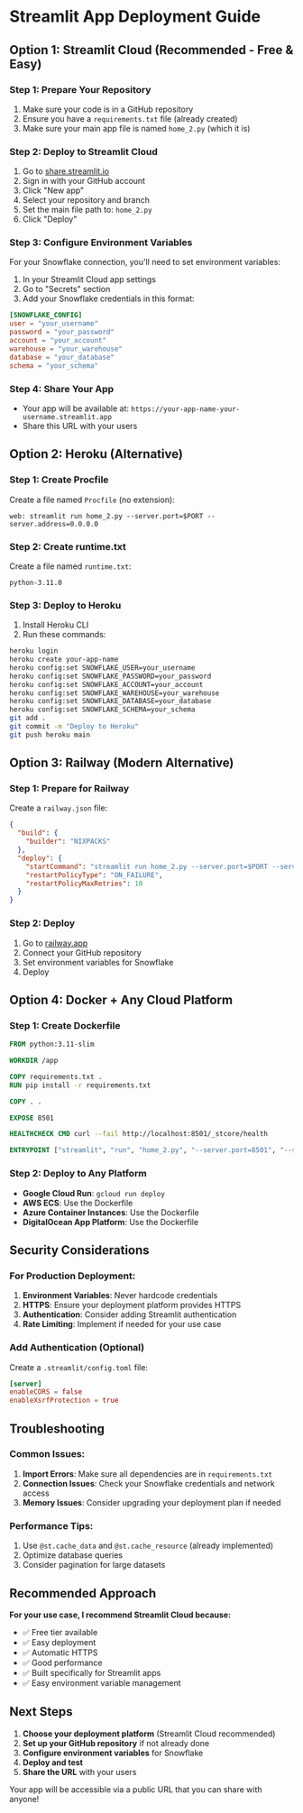 # Streamlit App Deployment Guide

## Option 1: Streamlit Cloud (Recommended - Free & Easy)

### Step 1: Prepare Your Repository
1. Make sure your code is in a GitHub repository
2. Ensure you have a `requirements.txt` file (already created)
3. Make sure your main app file is named `home_2.py` (which it is)

### Step 2: Deploy to Streamlit Cloud
1. Go to [share.streamlit.io](https://share.streamlit.io)
2. Sign in with your GitHub account
3. Click "New app"
4. Select your repository and branch
5. Set the main file path to: `home_2.py`
6. Click "Deploy"

### Step 3: Configure Environment Variables
For your Snowflake connection, you'll need to set environment variables:
1. In your Streamlit Cloud app settings
2. Go to "Secrets" section
3. Add your Snowflake credentials in this format:

```toml
[SNOWFLAKE_CONFIG]
user = "your_username"
password = "your_password"
account = "your_account"
warehouse = "your_warehouse"
database = "your_database"
schema = "your_schema"
```

### Step 4: Share Your App
- Your app will be available at: `https://your-app-name-your-username.streamlit.app`
- Share this URL with your users

## Option 2: Heroku (Alternative)

### Step 1: Create Procfile
Create a file named `Procfile` (no extension):
```
web: streamlit run home_2.py --server.port=$PORT --server.address=0.0.0.0
```

### Step 2: Create runtime.txt
Create a file named `runtime.txt`:
```
python-3.11.0
```

### Step 3: Deploy to Heroku
1. Install Heroku CLI
2. Run these commands:
```bash
heroku login
heroku create your-app-name
heroku config:set SNOWFLAKE_USER=your_username
heroku config:set SNOWFLAKE_PASSWORD=your_password
heroku config:set SNOWFLAKE_ACCOUNT=your_account
heroku config:set SNOWFLAKE_WAREHOUSE=your_warehouse
heroku config:set SNOWFLAKE_DATABASE=your_database
heroku config:set SNOWFLAKE_SCHEMA=your_schema
git add .
git commit -m "Deploy to Heroku"
git push heroku main
```

## Option 3: Railway (Modern Alternative)

### Step 1: Prepare for Railway
Create a `railway.json` file:
```json
{
  "build": {
    "builder": "NIXPACKS"
  },
  "deploy": {
    "startCommand": "streamlit run home_2.py --server.port=$PORT --server.address=0.0.0.0",
    "restartPolicyType": "ON_FAILURE",
    "restartPolicyMaxRetries": 10
  }
}
```

### Step 2: Deploy
1. Go to [railway.app](https://railway.app)
2. Connect your GitHub repository
3. Set environment variables for Snowflake
4. Deploy

## Option 4: Docker + Any Cloud Platform

### Step 1: Create Dockerfile
```dockerfile
FROM python:3.11-slim

WORKDIR /app

COPY requirements.txt .
RUN pip install -r requirements.txt

COPY . .

EXPOSE 8501

HEALTHCHECK CMD curl --fail http://localhost:8501/_stcore/health

ENTRYPOINT ["streamlit", "run", "home_2.py", "--server.port=8501", "--server.address=0.0.0.0"]
```

### Step 2: Deploy to Any Platform
- **Google Cloud Run**: `gcloud run deploy`
- **AWS ECS**: Use the Dockerfile
- **Azure Container Instances**: Use the Dockerfile
- **DigitalOcean App Platform**: Use the Dockerfile

## Security Considerations

### For Production Deployment:
1. **Environment Variables**: Never hardcode credentials
2. **HTTPS**: Ensure your deployment platform provides HTTPS
3. **Authentication**: Consider adding Streamlit authentication
4. **Rate Limiting**: Implement if needed for your use case

### Add Authentication (Optional)
Create a `.streamlit/config.toml` file:
```toml
[server]
enableCORS = false
enableXsrfProtection = true
```

## Troubleshooting

### Common Issues:
1. **Import Errors**: Make sure all dependencies are in `requirements.txt`
2. **Connection Issues**: Check your Snowflake credentials and network access
3. **Memory Issues**: Consider upgrading your deployment plan if needed

### Performance Tips:
1. Use `@st.cache_data` and `@st.cache_resource` (already implemented)
2. Optimize database queries
3. Consider pagination for large datasets

## Recommended Approach

**For your use case, I recommend Streamlit Cloud because:**
- ✅ Free tier available
- ✅ Easy deployment
- ✅ Automatic HTTPS
- ✅ Good performance
- ✅ Built specifically for Streamlit apps
- ✅ Easy environment variable management

## Next Steps

1. **Choose your deployment platform** (Streamlit Cloud recommended)
2. **Set up your GitHub repository** if not already done
3. **Configure environment variables** for Snowflake
4. **Deploy and test**
5. **Share the URL** with your users

Your app will be accessible via a public URL that you can share with anyone! 
